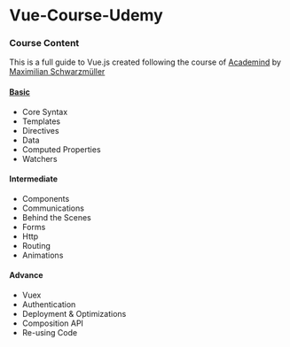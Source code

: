 # Vue-Course-Udemy

### Course Content
This is a full guide to Vue.js created following the course of [Academind](https://academind.com) by [Maximilian Schwarzmüller](https://github.com/maxschwarzmueller)

#### [Basic](https://github.com/volp99/Vue-Course-Udemy/tree/02-Basic-%26-Core-Concepts)

<ul>
<li>Core Syntax</li>
<li>Templates</li>
<li>Directives</li>
<li>Data</li>
<li>Computed Properties</li>
<li>Watchers</li>
</ul>

#### Intermediate
<ul>
<li>Components</li>
<li>Communications</li>
<li>Behind the Scenes</li>
<li>Forms</li>
<li>Http</li>
<li>Routing</li>
<li>Animations</li>
</ul>

#### Advance
<ul>
<li>Vuex</li>
<li>Authentication</li>
<li>Deployment & Optimizations</li>
<li>Composition API</li>
<li>Re-using Code</li>
</ul>
